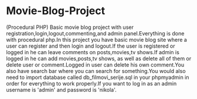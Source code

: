 # Movie-Blog-Project
(Procedural PHP)
Basic movie blog project with user registration,login,logout,commenting,and
admin panel.Everything is done with procedural php.In this project you have basic movie blog site where a user can register and then
login and logout.If the user is registered or logged in he can leave comments on posts,movies,tv 
shows.If admin is logged in he can add movies,posts,tv shows, as well as delete all of them or delete
user or comment.Logged in user can delete his own comment.You also have search bar where you can search 
for something.You would also need to import database called db_filmovi_serije.sql in your phpmyadmin in order for everything 
to work properly.If you want to log in as an admin username is 'admin' and password is 'nikola'.
